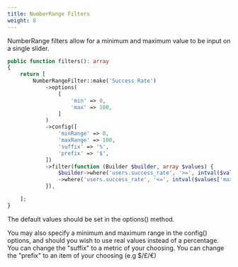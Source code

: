 ```yaml
---
title: NumberRange Filters
weight: 8
---
```


NumberRange filters allow for a minimum and maximum value to be input on a single slider.

```php
public function filters(): array
{
    return [
        NumberRangeFilter::make('Success Rate')
            ->options(
                [
                    'min' => 0,
                    'max' => 100,
                ]
            )
            ->config([
                'minRange' => 0,
                'maxRange' => 100,
                'suffix' => '%',
                'prefix' => '$',
            ])
            ->filter(function (Builder $builder, array $values) {
                $builder->where('users.success_rate', '>=', intval($values['min']))
                ->where('users.success_rate', '<=', intval($values['max']));
            }),

    ];
}
```

The default values should be set in the options() method.

You may also specify a minimum and maximum range in the config() options, and should you wish to use real values instead of a percentage.
You can change the "suffix" to a metric of your choosing.
You can change the "prefix" to an item of your choosing (e.g $/£/€)
